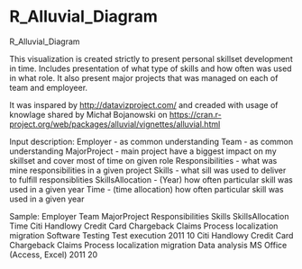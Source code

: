 # R_Alluvial_Diagram
R_Alluvial_Diagram

This visualization is created strictly to present personal skillset development in time. 
Includes presentation of what type of skills and how often was used in what role.
It also present major projects that was managed on each of team and employeer.


It was inspared by http://datavizproject.com/ and creaded with usage of knowlage shared by Michał Bojanowski on https://cran.r-project.org/web/packages/alluvial/vignettes/alluvial.html

Input description:
Employer - as common understanding
Team - as common understanding
MajorProject - main project have a biggest impact on my skillset and cover most of time on given role
Responsibilities - what was mine responsibilities in a given project
Skills - what sill was used to deliver to fulfill responsiblities
SkillsAllocation - (Year) how often particular skill was used in a given year
Time - (time allocation) how often particular skill was used in a given year

Sample:
Employer	Team	MajorProject	Responsibilities	Skills	SkillsAllocation	Time
Citi Handlowy	Credit Card Chargeback Claims	Process localization migration	Software Testing	Test execution	2011	10
Citi Handlowy	Credit Card Chargeback Claims	Process localization migration	Data analysis	MS Office (Access, Excel)	2011	20
